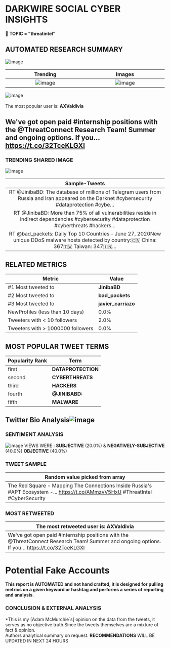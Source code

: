 # DARKWIRE SOCIAL CYBER INSIGHTS 
&#x1F34E; **TOPIC = "threatintel"**

## AUTOMATED RESEARCH SUMMARY
  ![image](darkLogo.png)   

|  Trending  |   Images | 
:-------------------------:|:-------------------------:
|  ![image](assets/threatintel/imageFile0.jpg)     <img width=200/> | ![image](https://securityintelligence.com/wp-content/uploads/2019/01/government-cybersecurity-processes-must-change-drastically.jpg) <img width=200/> |   
 
 
![image](assets/threatintel/TWEETS.png)
<br></br>
The most popular user is: **AXValdivia**  
 

## We've got open paid #internship positions with the @ThreatConnect Research Team! Summer and ongoing options. If you… https://t.co/32TceKLGXl 

  




### TRENDING SHARED IMAGE

![image](assets/threatintel/twitterPostedImage.png)



|                **Sample-Tweets**        |
| :-------------: |
| RT @JinibaBD: The database of millions of Telegram users from Russia and Iran appeared on the Darknet  #cybersecurity #dataprotection #cybe… |
| RT @JinibaBD: More than 75% of all vulnerabilities reside in indirect dependencies #cybersecurity #dataprotection #cyberthreats #hackers… |
| RT @bad_packets: Daily Top 10 Countries – June 27, 2020New unique DDoS malware hosts detected by country:🇨🇳 China: 367🇹🇼 Taiwan: 347🇮🇳… |

## RELATED METRICS<br>
| Metric | Value |
| ------------- | ------------- |
| #1 Most tweeted to  | **JinibaBD** |
| #2 Most tweeted to  | **bad_packets** |
| #3 Most tweeted to  | **javier_carriazo** |
| NewProfiles (less than 10 days) | 0.0%  |
| Tweeters with < 10 followers  | 2.0%|
| Tweeters with > 1000000 followers  | 0.0%  |



## MOST POPULAR TWEET TERMS 


| Popularity Rank  | Term |
| ------------- | ------------- |
| first  | **DATAPROTECTION**  |
| second  | **CYBERTHREATS**  |
| third  | **HACKERS** |
| fourth  | **@JINIBABD:**  |
| fifth  | **MALWARE**  |


## Twitter Bio Analysis![image](assets/threatintel/BIO.png)
### SENTIMENT ANALYSIS
![image](assets/threatintel/sentiment.png)
VIEWS WERE : **SUBJECTIVE**  (20.0%) & **NEGATIVELY-SUBJECTIVE** (40.0%) **OBJECTIVE** (40.0%)

### TWEET SAMPLE 
| Random value picked from array |
| ------------- |
|The Red Square - Mapping The Connections Inside Russia's #APT Ecosystem -... https://t.co/AMmzvV5HxU #ThreatIntel #CyberSecurity |

### MOST RETWEETED 

| The most retweeted user is: **AXValdivia**  |
| ------------- |
| We've got open paid #internship positions with the @ThreatConnect Research Team! Summer and ongoing options. If you… https://t.co/32TceKLGXl |

# Potential Fake Accounts
 

<b> This report is AUTOMATED and not hand crafted, it is designed for pulling metrics on a given keyword or hashtag and performs a series of reporting and analysis.</b>  
### CONCLUSION & EXTERNAL ANALYSIS

*This is my [Adam McMurchie`s] opinion on the data from the tweets, it serves as no objective truth.Since the tweets themselves are a mixture of fact & opinion.<br>
Authors analytical summary on request.
**RECOMMENDATIONS** WILL BE UPDATED IN NEXT  24 HOURS <br>